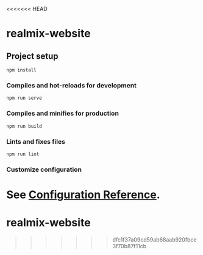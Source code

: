 <<<<<<< HEAD
# realmix-website

## Project setup
```
npm install
```

### Compiles and hot-reloads for development
```
npm run serve
```

### Compiles and minifies for production
```
npm run build
```

### Lints and fixes files
```
npm run lint
```

### Customize configuration
See [Configuration Reference](https://cli.vuejs.org/config/).
=======
# realmix-website
>>>>>>> dfc1f37a09cd59ab68aab920fbce3f70b87f11cb
